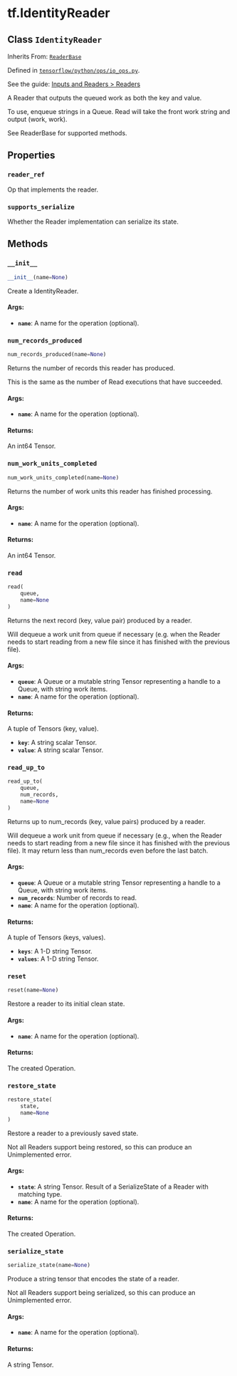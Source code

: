 <div itemscope itemtype="http://developers.google.com/ReferenceObject">
<meta itemprop="name" content="tf.IdentityReader" />
<meta itemprop="property" content="reader_ref"/>
<meta itemprop="property" content="supports_serialize"/>
<meta itemprop="property" content="__init__"/>
<meta itemprop="property" content="num_records_produced"/>
<meta itemprop="property" content="num_work_units_completed"/>
<meta itemprop="property" content="read"/>
<meta itemprop="property" content="read_up_to"/>
<meta itemprop="property" content="reset"/>
<meta itemprop="property" content="restore_state"/>
<meta itemprop="property" content="serialize_state"/>
</div>

# tf.IdentityReader

## Class `IdentityReader`

Inherits From: [`ReaderBase`](../tf/ReaderBase.md)



Defined in [`tensorflow/python/ops/io_ops.py`](https://www.tensorflow.org/code/tensorflow/python/ops/io_ops.py).

See the guide: [Inputs and Readers > Readers](../../../api_guides/python/io_ops.md#Readers)

A Reader that outputs the queued work as both the key and value.

To use, enqueue strings in a Queue.  Read will take the front
work string and output (work, work).

See ReaderBase for supported methods.

## Properties

<h3 id="reader_ref"><code>reader_ref</code></h3>

Op that implements the reader.

<h3 id="supports_serialize"><code>supports_serialize</code></h3>

Whether the Reader implementation can serialize its state.



## Methods

<h3 id="__init__"><code>__init__</code></h3>

``` python
__init__(name=None)
```

Create a IdentityReader.

#### Args:

* <b>`name`</b>: A name for the operation (optional).

<h3 id="num_records_produced"><code>num_records_produced</code></h3>

``` python
num_records_produced(name=None)
```

Returns the number of records this reader has produced.

This is the same as the number of Read executions that have
succeeded.

#### Args:

* <b>`name`</b>: A name for the operation (optional).


#### Returns:

  An int64 Tensor.

<h3 id="num_work_units_completed"><code>num_work_units_completed</code></h3>

``` python
num_work_units_completed(name=None)
```

Returns the number of work units this reader has finished processing.

#### Args:

* <b>`name`</b>: A name for the operation (optional).


#### Returns:

  An int64 Tensor.

<h3 id="read"><code>read</code></h3>

``` python
read(
    queue,
    name=None
)
```

Returns the next record (key, value pair) produced by a reader.

Will dequeue a work unit from queue if necessary (e.g. when the
Reader needs to start reading from a new file since it has
finished with the previous file).

#### Args:

* <b>`queue`</b>: A Queue or a mutable string Tensor representing a handle
    to a Queue, with string work items.
* <b>`name`</b>: A name for the operation (optional).


#### Returns:

  A tuple of Tensors (key, value).
* <b>`key`</b>: A string scalar Tensor.
* <b>`value`</b>: A string scalar Tensor.

<h3 id="read_up_to"><code>read_up_to</code></h3>

``` python
read_up_to(
    queue,
    num_records,
    name=None
)
```

Returns up to num_records (key, value pairs) produced by a reader.

Will dequeue a work unit from queue if necessary (e.g., when the
Reader needs to start reading from a new file since it has
finished with the previous file).
It may return less than num_records even before the last batch.

#### Args:

* <b>`queue`</b>: A Queue or a mutable string Tensor representing a handle
    to a Queue, with string work items.
* <b>`num_records`</b>: Number of records to read.
* <b>`name`</b>: A name for the operation (optional).


#### Returns:

  A tuple of Tensors (keys, values).
* <b>`keys`</b>: A 1-D string Tensor.
* <b>`values`</b>: A 1-D string Tensor.

<h3 id="reset"><code>reset</code></h3>

``` python
reset(name=None)
```

Restore a reader to its initial clean state.

#### Args:

* <b>`name`</b>: A name for the operation (optional).


#### Returns:

  The created Operation.

<h3 id="restore_state"><code>restore_state</code></h3>

``` python
restore_state(
    state,
    name=None
)
```

Restore a reader to a previously saved state.

Not all Readers support being restored, so this can produce an
Unimplemented error.

#### Args:

* <b>`state`</b>: A string Tensor.
    Result of a SerializeState of a Reader with matching type.
* <b>`name`</b>: A name for the operation (optional).


#### Returns:

  The created Operation.

<h3 id="serialize_state"><code>serialize_state</code></h3>

``` python
serialize_state(name=None)
```

Produce a string tensor that encodes the state of a reader.

Not all Readers support being serialized, so this can produce an
Unimplemented error.

#### Args:

* <b>`name`</b>: A name for the operation (optional).


#### Returns:

  A string Tensor.



